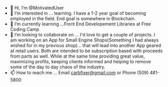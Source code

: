 - 👋 Hi, I’m @MotivatedUser
- 👀 I’m interested in ... learning. I have a 1-2 year goal of becoming employed in the field. End goal is somewhere in Blockchain.
- 🌱 I’m currently learning ...Front End Developement Libraries at Free Coding Camp
- 💞️ I’m looking to collaborate on ... I'd love to get a couple of projects. I am working on an App for Small Engine Shops(Something I had always wished for in my previous shop)... that will lead into another App geared at retail users. Both are intended to be subscription based with proceeds from parts as well. While at the same time providing great value, maximizing profits, keeping clients informed and helping to remove some of the day to day chaos of the industry. 
- 📫 How to reach me ... Email carbfixer@gmail.com or Phone (509) 481-5800

<!---
MotivatedUser/MotivatedUser is a ✨ special ✨ repository because its `README.md` (this file) appears on your GitHub profile.
You can click the Preview link to take a look at your changes.
--->
